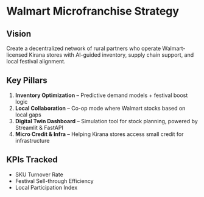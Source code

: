 # Walmart Microfranchise Strategy

## Vision
Create a decentralized network of rural partners who operate Walmart-licensed Kirana stores with AI-guided inventory, supply chain support, and local festival alignment.

## Key Pillars
1. **Inventory Optimization** – Predictive demand models + festival boost logic
2. **Local Collaboration** – Co-op mode where Walmart stocks based on local gaps
3. **Digital Twin Dashboard** – Simulation tool for stock planning, powered by Streamlit & FastAPI
4. **Micro Credit & Infra** – Helping Kirana stores access small credit for infrastructure

## KPIs Tracked
- SKU Turnover Rate
- Festival Sell-through Efficiency
- Local Participation Index